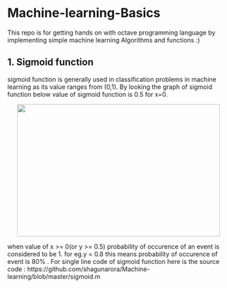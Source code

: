 # Machine-learning-Basics
This repo is for getting hands on with octave programming language by implementing simple machine learning Algorithms and functions       :)
## 1. Sigmoid function
sigmoid function is generally used in classification problems in machine learning as its value ranges from (0,1). By looking the graph of sigmoid function below value of sigmoid function is 0.5 for x=0. 
<p align="center">
  <img width="460" height="300" src="https://upload.wikimedia.org/wikipedia/commons/thumb/8/88/Logistic-curve.svg/320px-Logistic-curve.svg.png">
</p>
when value of x >= 0(or y >= 0.5) probability of occurence of an event is considered to be 1. for eg.y = 0.8 this means probability of occurence of event is 80% . For single line code of sigmoid function here is the source code : https://github.com/shagunarora/Machine-learning/blob/master/sigmoid.m 
